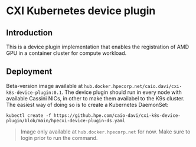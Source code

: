 # CXI Kubernetes device plugin

## Introduction

This is a device plugin implementation that enables the registration of AMD GPU in a container cluster for compute workload.

## Deployment

Beta-version image available at `hub.docker.hpecorp.net/caio.davi/cxi-k8s-device-plugin:0.1`. 
The device plugin should run in every node with available Cassini NICs, in other to make them availabel to the K9s cluster. The easiest way of doing so is to create a Kubernetes DaemonSet:

```
kubectl create -f https://github.hpe.com/caio-davi/cxi-k8s-device-plugin/blob/main/hpecxi-device-plugin-ds.yaml
```

> Image only available at `hub.docker.hpecorp.net` for now. Make sure to login prior to run the command. 